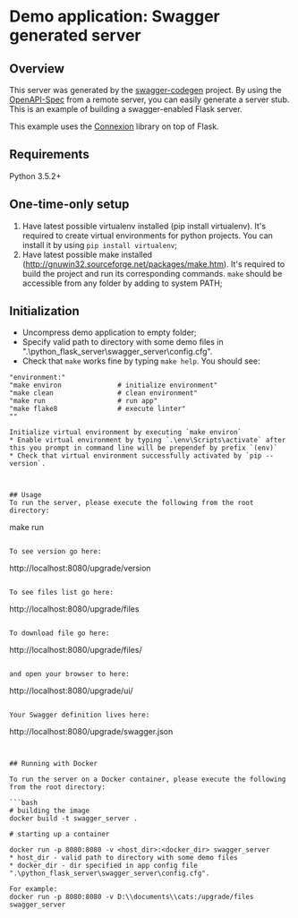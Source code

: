 # Demo application: Swagger generated server

## Overview
This server was generated by the [swagger-codegen](https://github.com/swagger-api/swagger-codegen) project. By using the
[OpenAPI-Spec](https://github.com/swagger-api/swagger-core/wiki) from a remote server, you can easily generate a server stub.  This
is an example of building a swagger-enabled Flask server.

This example uses the [Connexion](https://github.com/zalando/connexion) library on top of Flask.

## Requirements
Python 3.5.2+

## One-time-only setup 

1. Have latest possible virtualenv installed (pip install virtualenv). It's required to create virtual environments for python projects. You can install it by using `pip install virtualenv`;
2. Have latest possible make installed (http://gnuwin32.sourceforge.net/packages/make.htm). It's required to build the project and run its corresponding commands. `make` should be accessible from any folder by adding to system PATH;

## Initialization


* Uncompress demo application to empty folder;
* Specify valid path to directory with some demo files in ".\python_flask_server\swagger_server\config.cfg".  
* Check that `make` works fine by typing `make help`. You should see:

```
"environment:"
"make environ              # initialize environment"
"make clean                # clean environment"
"make run                  # run app"
"make flake8               # execute linter"
""

Initialize virtual environment by executing `make environ`
* Enable virtual environment by typing `.\env\Scripts\activate` after this you prompt in command line will be prependef by prefix `(env)`
* Check that virtual environment successfully activated by `pip --version`.



## Usage
To run the server, please execute the following from the root directory:

```
make run
```

To see version go here: 

```
http://localhost:8080/upgrade/version

```

To see files list go here: 

```
http://localhost:8080/upgrade/files

```

To download file go here: 

```
http://localhost:8080/upgrade/files/<filename>

```

and open your browser to here:

```
http://localhost:8080/upgrade/ui/
```

Your Swagger definition lives here:

```
http://localhost:8080/upgrade/swagger.json
```


## Running with Docker

To run the server on a Docker container, please execute the following from the root directory:

```bash
# building the image
docker build -t swagger_server .

# starting up a container

docker run -p 8080:8080 -v <host_dir>:<docker_dir> swagger_server
* host_dir - valid path to directory with some demo files
* docker_dir - dir specified in app config file ".\python_flask_server\swagger_server\config.cfg".  

For example:
docker run -p 8080:8080 -v D:\\documents\\cats:/upgrade/files swagger_server
```
